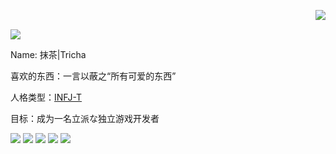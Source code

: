 <img  align="right" src="https://github-readme-stats.vercel.app/api?username=chmoe&show_icons=true&theme=merko"></br>

[![](https://count.getloli.com/get/@rtmacha)](https://count.getloli.com)

Name: 抹茶|Tricha

喜欢的东西：一言以蔽之“所有可爱的东西”
 
人格类型：[INFJ-T](https://www.16personalities.com/ch/infj-%E4%BA%BA%E6%A0%BC)


目标：成为一名立派な独立游戏开发者

[![](https://img.shields.io/badge/Unity%203D-Pro-%23000000?style=flat-square&logo=Unity&logoColor=ffffff)](https://unity.com/)
[![](https://img.shields.io/badge/IDE-Visual%20Studio%20Code-blue?style=flat-square&logo=visual-studio-code&logoColor=ffffff)](https://code.visualstudio.com/)
[![](https://img.shields.io/badge/IDE-Visual%20Studio-%235c2d91?style=flat-square&logo=Visual-studio&logoColor=ffffff)](https://visualstudio.microsoft.com/)
[![](https://img.shields.io/badge/Mac%20Mini-M1%202020-%23000000?style=flat-square&logo=Apple&logoColor=ffffff)](https://apple.com/)
<img src="https://github-readme-stats.vercel.app/api/top-langs/?username=chmoe&hide=javascript,html&theme=solarized-light&layout=compact">
